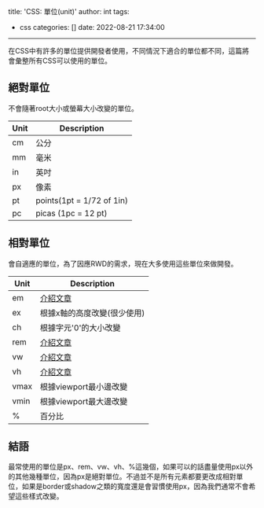 title: 'CSS: 單位(unit)'
author: int
tags:
  - css
categories: []
date: 2022-08-21 17:34:00
---
在CSS中有許多的單位提供開發者使用，不同情況下適合的單位都不同，這篇將會彙整所有CSS可以使用的單位。

## 絕對單位

不會隨著root大小或螢幕大小改變的單位。

|Unit|Description|
|----|----|
|cm|公分|
|mm|毫米|
|in|英吋|
|px|像素|
|pt|points(1pt = 1/72 of 1in)|
|pc|picas (1pc = 12 pt)|

## 相對單位

會自適應的單位，為了因應RWD的需求，現在大多使用這些單位來做開發。

|Unit|Description|
|----|----|
|em|[介紹文章](https://huanginch.github.io/2022/08/15/css-em-and-rem/)|
|ex|根據x軸的高度改變(很少使用)|
|ch|根據字元'0'的大小改變|
|rem|[介紹文章](https://huanginch.github.io/2022/08/15/css-em-and-rem/)|
|vw|[介紹文章](https://huanginch.github.io/2022/08/18/CSS-vh-and-vw/)|
|vh|[介紹文章](https://huanginch.github.io/2022/08/18/CSS-vh-and-vw/)|
|vmax|根據viewport最小邊改變|
|vmin|根據viewport最大邊改變|
|%|百分比|

## 結語

最常使用的單位是px、rem、vw、vh、%這幾個，如果可以的話盡量使用px以外的其他幾種單位，因為px是絕對單位。不過並不是所有元素都要更改成相對單位，如果是border或shadow之類的寬度還是會習慣使用px，因為我們通常不會希望這些樣式改變。